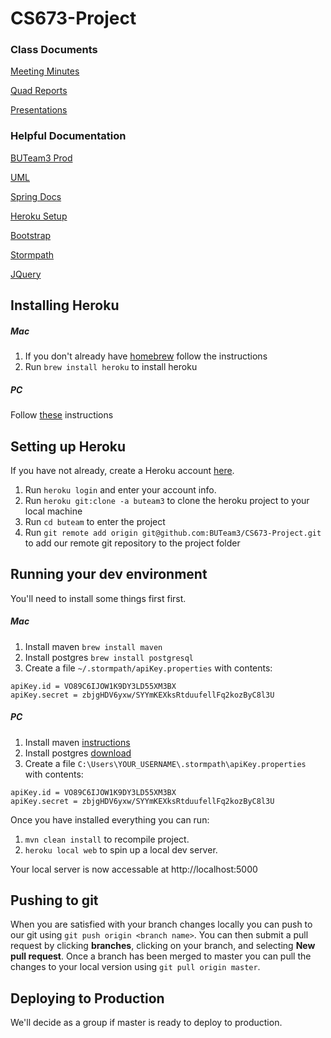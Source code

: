 # CS673-Project

### Class Documents

[Meeting Minutes](https://drive.google.com/drive/u/0/folders/0B_3YzwwsXS7NZDNHRVhXaENwYVk)

[Quad Reports](https://drive.google.com/drive/u/0/folders/0BwFLA3yVKsC2dmdUTE5xTllXOGM)

[Presentations](https://drive.google.com/drive/u/0/folders/0BwFLA3yVKsC2UGJoUmxOWnR3QWM)

### Helpful Documentation

[BUTeam3 Prod](https://buteam3.herokuapp.com/)

[UML](https://www.draw.io)

[Spring Docs](https://spring.io/docs)

[Heroku Setup](https://devcenter.heroku.com/articles/getting-started-with-java#introduction)

[Bootstrap](http://getbootstrap.com/css/)

[Stormpath](https://docs.stormpath.com/java/spring-boot-web/)

[JQuery](https://api.jquery.com/)

## Installing Heroku

##### Mac
1. If you don't already have [homebrew](http://brew.sh/) follow the instructions
2. Run `brew install heroku` to install heroku

##### PC
Follow [these](https://toolbelt.heroku.com/windows) instructions

## Setting up Heroku
If you have not already, create a Heroku account [here](https://signup.heroku.com/).

1. Run `heroku login` and enter your account info.
2. Run `heroku git:clone -a buteam3` to clone the heroku project to your local machine
3. Run `cd buteam` to enter the project
4. Run `git remote add origin git@github.com:BUTeam3/CS673-Project.git` to add our remote git repository to the project folder


## Running your dev environment
You'll need to install some things first first.

##### Mac
1. Install maven `brew install maven`
2. Install postgres `brew install postgresql`
3. Create a file `~/.stormpath/apiKey.properties` with contents:
```
apiKey.id = VO89C6IJOW1K9DY3LD55XM3BX
apiKey.secret = zbjgHDV6yxw/SYYmKEXksRtduufellFq2kozByC8l3U
```
##### PC
1. Install maven  [instructions](http://www.mkyong.com/maven/how-to-install-maven-in-windows/)
2. Install postgres [download](http://www.enterprisedb.com/products-services-training/pgdownload)
3. Create a file `C:\Users\YOUR_USERNAME\.stormpath\apiKey.properties` with contents:
```
apiKey.id = VO89C6IJOW1K9DY3LD55XM3BX
apiKey.secret = zbjgHDV6yxw/SYYmKEXksRtduufellFq2kozByC8l3U
```

Once you have installed everything you can run:

1. `mvn clean install` to recompile project.
2. `heroku local web` to spin up a local dev server.

Your local server is now accessable at http://localhost:5000

## Pushing to git
When you are satisfied with your branch changes locally you can push to our git using `git push origin <branch name>`.
You can then submit a pull request by clicking **branches**, clicking on your branch, and selecting **New pull request**.
Once a branch has been merged to master you can pull the changes to your local version using `git pull origin master`.

## Deploying to Production
We'll decide as a group if master is ready to deploy to production.
